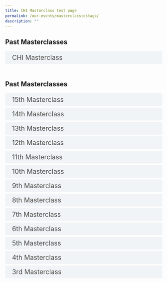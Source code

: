 ```yaml
---
title: CHI Masterclass test page
permalink: /our-events/masterclasstestage/
description: ""
---
```

<style>

input {
	display: none;
}
label {
	display: block;
	padding: 8px 22px;
	margin: 0 0 5px 0;
	cursor: pointor;
	background: #F0F4F6;
	border-radius: 3px;
	width=100%;
	color: #484848;
	transition: ease .5s;
	font-size: 1.5em;
	content: '02795';
}

label:hover {
	background: #BD2D37;
	color: #FFF;
	
}

.accordion-content {
	/* background: #E2E5F6; */
	padding: 10px 0px 30px 30px;
	/* border: 1px solid #484848; */
	margin: 0 0 1px 0;
	border-radius: 3px;
}

input + label + .accordion-content {
	display: none;
}

input:checked + label + .accordion-content {
	display: none;
}

input:checked + label + .accordion-content {
	display: block;
	
}
  accordion label::before {
    content: url("https://d33wubrfki0l68.cloudfront.net/2726d99e678e7823e23532634fdd6e83dfe96a99/c39dd/images/chevron-down.svg");
    color: #037e8a;
    font-weight: 400;
    font-size: 18px;
    line-height: 1.1rem;
    padding: 0;
    position: absolute;
    right: 0.5rem;
  }

 accordion input:checked+label::before {
    content: url("https://d33wubrfki0l68.cloudfront.net/7468164d2fc2ad4fdea648e6cf2de622c2f70892/1819b/images/chevron-up.svg");
    transform: rotateZ(180deg);
  }


</style>
<!-- End of accordion -->

<div class="container">
<h2 id="our-main-plans">Past Masterclasses</h2>

<div>
		<input id="title1" type="checkbox"><label for="title1">CHI Masterclass</label>
<div class="accordion-content">
<table class="table table-borderless">
  <thead>
    <tr>
      <th scope="col"><a href="https://www.carecorner.org.sg/"><img alt="CHI" style="width:384px; height:192px; padding-top:8%;" src="/images/Masterclass/15%20masterclass_patrick.jpg"></a></th>
      <th style="width: 50%;" scope="col">Through this session, Patrick highlights the 5Cs of Community Leadership (Care, Connect, Create, Cultivate and Collaborate) and will be sharing hard truths and provide tips on how one can better engage and connect in the community. The session also touches on how we can be more genuine and effective leaders/partners as we roll up our sleeves towards population health and a Healthier SG.</th>

    
  </tr></thead>

</table>

<p></p>
	</div>
<br>


<style>
input {
	display: none;
}
label {
	display: block;
	padding: 8px 22px;
	margin: 0 0 5px 0;
	cursor: pointor;
	background: #F0F4F6;
	border-radius: 3px;
	width=100%;
	color: #484848;
	transition: ease .5s;
	font-size: 1.5em;
}

label:hover {
	background: #BD2D37;
	color: #FFF;
}

.accordion-content {
	/* background: #E2E5F6; */
	padding: 10px 0px 30px 30px;
	/* border: 1px solid #484848; */
	margin: 0 0 1px 0;
	border-radius: 3px;
	overflow: scroll;
	width: 768px;
  height: 192px;
}

input + label + .accordion-content {
	display: none;
}

input:checked + label + .accordion-content {
	display: none;
}

input:checked + label + .accordion-content {
	display: block;
}
	
th
{
  width: 110px;
  height: 110px;
  overflow: scroll;
}
th2
	{
  width: 110px;
  height: 110px;
  overflow: scroll;
}

</style>
<!-- End of accordion -->

<div class="container">
<h2 id="our-main-plans">Past Masterclasses</h2>

<div>
		<input id="title15" type="checkbox"><label for="title15">15th Masterclass</label>
<div class="accordion-content">
<table class="table table-borderless">
  <thead>
    <tr>
      <th scope="col"><img alt="CHI" style="width:384px; height:192px; padding-top:8%;" src="/images/Masterclass/15%20masterclass_patrick.jpg"></th>
      <th style="width: 50%;" scope="col">Through this session, Patrick highlights the 5Cs of Community Leadership (Care, Connect, Create, Cultivate and Collaborate) and will be sharing hard truths and provide tips on how one can better engage and connect in the community. The session also touches on how we can be more genuine and effective leaders/partners as we roll up our sleeves towards population health and a Healthier SG.</th>

    
  </tr></thead>

</table>

<p></p>
	</div>
<div>
		<input id="title14" type="checkbox"><label for="title14">14th Masterclass</label>
<div class="accordion-content">
    <div><p><strong>27 March 2023</strong></p>			 
<style>
img {
  float: left;
}
</style><p><img src="/images/Masterclass/14%20masterclass_jonty.jpg" alt="chi" style="width:484px;height:296px;margin-right:15px;">
<b><u>Population Health - Ambition into Action</u></b> <br>
			<b>Dr Jonty Heaversedge​</b>
				Chief Medical Officer and Chief Clinical Information Officer,
South East London Integrated Care System 
Clinical Director, Imperial College Health Partners 
<br>
			Like most other health systems in the world, when the National Health System (NHS) in England was established, it was primarily focused on treating single conditions or illnesses. Since then both the understanding of disease and needs of the population have changed. People are living longer with multiple, complex, long-term conditions and increasingly require ongoing support from many different services and professionals. There is also a better understanding of the wider metabolic, behavioural, and environmental factors that are driving the increasing burden of ill-health, inequalities of outcome, and cost of care to society.

There is a growing realisation that this challenge cannot be met by health and care services alone – expanding current services to meet this need is unaffordable and a 'work-harder' approach will not help us to address these complex and multifactorial challenges. Increasingly health systems across the world are coming to the same conclusion – we need a fundamentally different approach – one which starts with our population and depends on strong partnership – not just between health and care providers but across government departments, community partners and, perhaps most importantly with our communities themselves.

These principles sit at the heart of current NHS reform and the introduction of Integrated Care Systems (ICSs) in England, but they are not new. Like other systems across the world, progress has been painfully slow, and whilst structural reform may help create the conditions for change it can easily belie the reality of the transformational challenge.

How do we translate these concepts into strategy, create a compelling vision that engages with our workforce, patients, and local communities, and prioritise action and investment to create impact? This requires a fundamental shift in mindset and method. We need to be clear how we think transformation happens in a complex system, how we create the conditions for improvement and innovation, develop enabling capabilities to catalyse change, and empower change-makers in our communities to unleash their energy and talent.

There is no 'right' answer and history would suggest that simply trying to replicate a solution in a different context is rarely successful. In this session Dr Jonty will share practical insights on prevention, primary care transformation, and population health management – to help accelerate our ambitions for happier, healthier populations in both England and Singapore.
</p>
	</div>	</div>
    
<div>
		<input id="title13" type="checkbox"><label for="title13">13th Masterclass</label>
<div class="accordion-content">
<table class="table table-borderless">
  <thead>
    <tr>
      <th scope="col"><img alt="CHI" style="width:384px; height:192px; padding-top:8%;" src="/images/Masterclass/13th%20chi%20masterclass.png"></th>
			<th style="width: 50%;" scope="col"><b>Dr Tai-Yi Huang</b><br>
Corporate Vice President &amp; Chief Technology Officer, ASUS <br>
The evolution of modern medicine to precision medicine is often hampered by two major challenges: Fragmented Data and Outdated Information Systems. In this masterclass, Dr Huang shares the lessons learnt in tackling these challenges, and present innovative solutions that have been developed in response to these challenges.</th>

    
  </tr></thead>

</table>

<p></p>
	</div>
<div>
		<input id="title12" type="checkbox"><label for="title12">12th Masterclass</label>
<div class="accordion-content">
<table class="table table-borderless">
  <thead>
    <tr>
      <th scope="col"><img alt="CHI" style="width:384px; height:192px; padding-top:8%;" src="/images/Masterclass/12th%20masterclass.png"></th>
      <th style="width: 50%;" scope="col">Sustainability in Healthcare Transformation<br>Population Health Experiences of the Hong Kong Health System
				By <b>Prof Gabriel Leung</b><br>

Sustainable Transformation in Karolinska University Hospital 
By <b>Associate Professor Anders Ahlsson<b>
</b></b></th>

    
  </tr></thead>

</table>

<p></p>
	</div>
<div>
		<input id="title11" type="checkbox"><label for="title11">11th Masterclass</label>
<div class="accordion-content">
<b>Dr Samir Sinha</b><br>
MD, DPhil, FRCPC, AGSF
Director of Geriatrics, Sinai Health System
Director of the University Health Network, Toronto, Canada<br>

<b>Mr Ralph Broad</b><br>
Director, Inclusive Neighbourhoods Ltd
Founder, Local Area Coordination Network
Lessons Learned from the Development of Cost-Effective and Integrated Care Models for the Elderly in Toronto and Ontario, Canada<br>

An aging population presents both a challenge and an opportunity to rethink how we organize and deliver elder care. Toronto’s Mount Sinai Hospital responded with the development of its Acute Care for Elders (ACE) strategy, led by Dr. Sinha which has demonstrated significant improvements in overall quality of care outcomes. It has reduced lengths of stay by 28 percent, lowered readmission rates by 14 percent and other adverse outcomes and inappropriate resource utilization through the successful implementation of evidence-informed care processes across the continuum of care, including integrating &amp; coordinating care for the elderly to community care settings. Using these learnings, Dr. Sinha has helped to further create upstream Ministry of Health interventions like exercise and falls prevention classes, community paramedicine programs, and stronger investments in home and community care and supportive housing through the Government of Ontario’s Seniors Strategy that have further worked to improve patient and system outcomes

Transforming Services &amp; Systems with Local Area Coordination in the UK

This Masterclass explores the design, development, implementation and long term outcomes of Local Area Coordination in England and Wales.Building on 30 years of international learning, Local Area Coordination is an integrated, evidence based approach to supporting people of all ages who may be facing complex life situations (including living with disabilities, mental health needs, ageing) and their families/carers to build and pursue their personal vision for a good life; stay strong/resilient, safe and connected as contributing citizens within their local communities; build practical, sustainable, local, non-service solutions to problems wherever possible; and build more welcoming, inclusive and supportive communities. Therefore, rather than waiting for crises and responding with services and money, it is about strengthening individuals and families – choice, control, opportunities and resilience; reducing isolation and loneliness, improving health and well-being; preventing or reducing demand for, or dependency on, costly services wherever possible; building community capacity and resilience; and supporting service reform and integration, having high quality services as a valued back up to local solutions.      


    
  <table class="table table-borderless">
  <thead>
    <tr>
      <th scope="col"><img alt="CHI" style="width:384px; height:192px; padding-top:8%;" src="/images/Masterclass/11th-chi-masterclass-image.png"></th>
	</tr></thead>

</table>

<p></p>
	</div>
<div>
		<input id="title2" type="checkbox"><label for="title2">10th Masterclass</label>
<div class="accordion-content">
<table class="table table-borderless">
  <thead>
    <tr>
      <th scope="col"><a href="https://www.carecorner.org.sg/"><img alt="CHI" style="width:384px; height:192px; padding-top:8%;" src="/images/Masterclass/15%20masterclass_patrick.jpg"></a></th>
      <th style="width: 50%;" scope="col">Through this session, Patrick highlights the 5Cs of Community Leadership (Care, Connect, Create, Cultivate and Collaborate) and will be sharing hard truths and provide tips on how one can better engage and connect in the community. The session also touches on how we can be more genuine and effective leaders/partners as we roll up our sleeves towards population health and a Healthier SG.</th>

    
  </tr></thead>

</table>

<p></p>
	</div>
<div>
		<input id="title2" type="checkbox"><label for="title2">9th Masterclass</label>
<div class="accordion-content">
<table class="table table-borderless">
  <thead>
    <tr>
      <th scope="col"><a href="https://www.carecorner.org.sg/"><img alt="CHI" style="width:384px; height:192px; padding-top:8%;" src="/images/Masterclass/15%20masterclass_patrick.jpg"></a></th>
      <th style="width: 50%;" scope="col">Through this session, Patrick highlights the 5Cs of Community Leadership (Care, Connect, Create, Cultivate and Collaborate) and will be sharing hard truths and provide tips on how one can better engage and connect in the community. The session also touches on how we can be more genuine and effective leaders/partners as we roll up our sleeves towards population health and a Healthier SG.</th>

    
  </tr></thead>

</table>

<p></p>
	</div>
<div>
		<input id="title2" type="checkbox"><label for="title2">8th Masterclass</label>
<div class="accordion-content">
<table class="table table-borderless">
  <thead>
    <tr>
      <th scope="col"><a href="https://www.carecorner.org.sg/"><img alt="CHI" style="width:384px; height:192px; padding-top:8%;" src="/images/Masterclass/15%20masterclass_patrick.jpg"></a></th>
      <th style="width: 50%;" scope="col">Through this session, Patrick highlights the 5Cs of Community Leadership (Care, Connect, Create, Cultivate and Collaborate) and will be sharing hard truths and provide tips on how one can better engage and connect in the community. The session also touches on how we can be more genuine and effective leaders/partners as we roll up our sleeves towards population health and a Healthier SG.</th>

    
  </tr></thead>

</table>

<p></p>
	</div>
<div>
		<input id="title2" type="checkbox"><label for="title2">7th Masterclass</label>
<div class="accordion-content">
<table class="table table-borderless">
  <thead>
    <tr>
      <th scope="col"><a href="https://www.carecorner.org.sg/"><img alt="CHI" style="width:384px; height:192px; padding-top:8%;" src="/images/Masterclass/15%20masterclass_patrick.jpg"></a></th>
      <th style="width: 50%;" scope="col">Through this session, Patrick highlights the 5Cs of Community Leadership (Care, Connect, Create, Cultivate and Collaborate) and will be sharing hard truths and provide tips on how one can better engage and connect in the community. The session also touches on how we can be more genuine and effective leaders/partners as we roll up our sleeves towards population health and a Healthier SG.</th>

    
  </tr></thead>

</table>

<p></p>
	</div>
<div>
		<input id="title2" type="checkbox"><label for="title2">6th Masterclass</label>
<div class="accordion-content">
<table class="table table-borderless">
  <thead>
    <tr>
      <th scope="col"><a href="https://www.carecorner.org.sg/"><img alt="CHI" style="width:384px; height:192px; padding-top:8%;" src="/images/Masterclass/15%20masterclass_patrick.jpg"></a></th>
      <th style="width: 50%;" scope="col">Through this session, Patrick highlights the 5Cs of Community Leadership (Care, Connect, Create, Cultivate and Collaborate) and will be sharing hard truths and provide tips on how one can better engage and connect in the community. The session also touches on how we can be more genuine and effective leaders/partners as we roll up our sleeves towards population health and a Healthier SG.</th>

    
  </tr></thead>

</table>

<p></p>
	</div>
<div>
		<input id="title2" type="checkbox"><label for="title2">5th Masterclass</label>
<div class="accordion-content">
<table class="table table-borderless">
  <thead>
    <tr>
      <th scope="col"><a href="https://www.carecorner.org.sg/"><img alt="CHI" style="width:384px; height:192px; padding-top:8%;" src="/images/Masterclass/15%20masterclass_patrick.jpg"></a></th>
      <th style="width: 50%;" scope="col">Through this session, Patrick highlights the 5Cs of Community Leadership (Care, Connect, Create, Cultivate and Collaborate) and will be sharing hard truths and provide tips on how one can better engage and connect in the community. The session also touches on how we can be more genuine and effective leaders/partners as we roll up our sleeves towards population health and a Healthier SG.</th>

    
  </tr></thead>

</table>

<p></p>
	</div>
<div>
		<input id="title2" type="checkbox"><label for="title2">4th Masterclass</label>
<div class="accordion-content">
<table class="table table-borderless">
  <thead>
    <tr>
      <th scope="col"><a href="https://www.carecorner.org.sg/"><img alt="CHI" style="width:384px; height:192px; padding-top:8%;" src="/images/Masterclass/15%20masterclass_patrick.jpg"></a></th>
      <th style="width: 50%;" scope="col">Through this session, Patrick highlights the 5Cs of Community Leadership (Care, Connect, Create, Cultivate and Collaborate) and will be sharing hard truths and provide tips on how one can better engage and connect in the community. The session also touches on how we can be more genuine and effective leaders/partners as we roll up our sleeves towards population health and a Healthier SG.</th>

    
  </tr></thead>

</table>

<p></p>
	</div>
<div>
		<input id="title2" type="checkbox"><label for="title2">3rd Masterclass</label>
<div class="accordion-content">
<table class="table table-borderless">
  <thead>
    <tr>
      <th scope="col"><a href="https://www.carecorner.org.sg/"><img alt="CHI" style="width:384px; height:192px; padding-top:8%;" src="/images/Masterclass/15%20masterclass_patrick.jpg"></a></th>
      <th style="width: 50%;" scope="col">Through this session, Patrick highlights the 5Cs of Community Leadership (Care, Connect, Create, Cultivate and Collaborate) and will be sharing hard truths and provide tips on how one can better engage and connect in the community. The session also touches on how we can be more genuine and effective leaders/partners as we roll up our sleeves towards population health and a Healthier SG.</th>

    
  </tr></thead>

</table>

<p></p>
	</div>
</div></div></div></div></div></div></div></div></div></div></div></div></div></div></div></div>